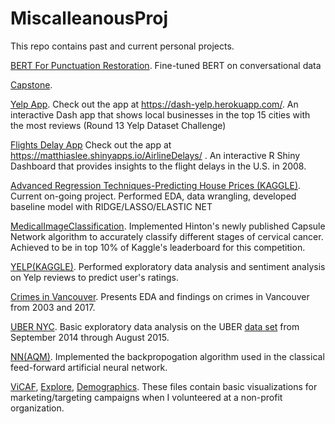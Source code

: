 # MiscalleanousProj
This repo contains past and current personal projects.

[BERT For Punctuation Restoration](https://github.com/matthiaslmz/BERT-Punctuation-Restoration). Fine-tuned BERT on conversational data

[Capstone](https://statisticcanada.github.io/). 

[Yelp App](https://github.com/matthiaslmz/MiscalleanousProj/tree/master/YelpApp). Check out the app at https://dash-yelp.herokuapp.com/. An interactive Dash app that shows local businesses in the top 15 cities with the most reviews (Round 13 Yelp Dataset Challenge)

[Flights Delay App](https://github.com/matthiaslmz/MiscalleanousProj/tree/master/FlightsDelayApp) Check out the app at https://matthiaslee.shinyapps.io/AirlineDelays/ . An interactive R Shiny Dashboard that provides insights to the flight delays in the U.S. in 2008.

[Advanced Regression Techniques-Predicting House Prices (KAGGLE)](https://github.com/matthiaslmz/MiscalleanousProj/tree/master/HousePrices). Current on-going project. Performed EDA, data wrangling, developed baseline model with RIDGE/LASSO/ELASTIC NET

[MedicalImageClassification](https://github.com/matthiaslmz/MiscalleanousProj/tree/master/MedicalImageClassifier). Implemented Hinton's newly published Capsule Network algorithm to accurately classify different stages of cervical cancer. Achieved to be in top 10% of Kaggle's leaderboard for this competition.

[YELP(KAGGLE)](https://github.com/matthiaslmz/MiscalleanousProj/tree/master/YELP). Performed exploratory data analysis and sentiment analysis on Yelp reviews to predict user's ratings. 

[Crimes in Vancouver](https://github.com/matthiaslmz/MiscalleanousProj/blob/master/CrimesInVancouver(EDA).ipynb). Presents EDA and findings on crimes in Vancouver from 2003 and 2017.

[UBER NYC](https://github.com/matthiaslmz/MiscalleanousProj/blob/master/UberEDA.ipynb). Basic exploratory data analysis on the UBER [data set](http://www.nyc.gov/html/tlc/html/about/trip_record_data.shtml) from September 2014 through August 2015. 

[NN(AQM)](https://github.com/matthiaslmz/MiscalleanousProj/blob/master/NN(AQM).ipynb). Implemented the backpropogation algorithm used in the classical feed-forward artificial neural network.

[ViCAF](https://github.com/matthiaslmz/MiscalleanousProj/blob/master/ViCAF.ipynb),
[Explore](https://github.com/matthiaslmz/MiscalleanousProj/blob/master/Explore.ipynb),
[Demographics](https://github.com/matthiaslmz/MiscalleanousProj/blob/master/Demographics.ipynb). These files contain basic visualizations for marketing/targeting campaigns when I volunteered at a non-profit organization.



